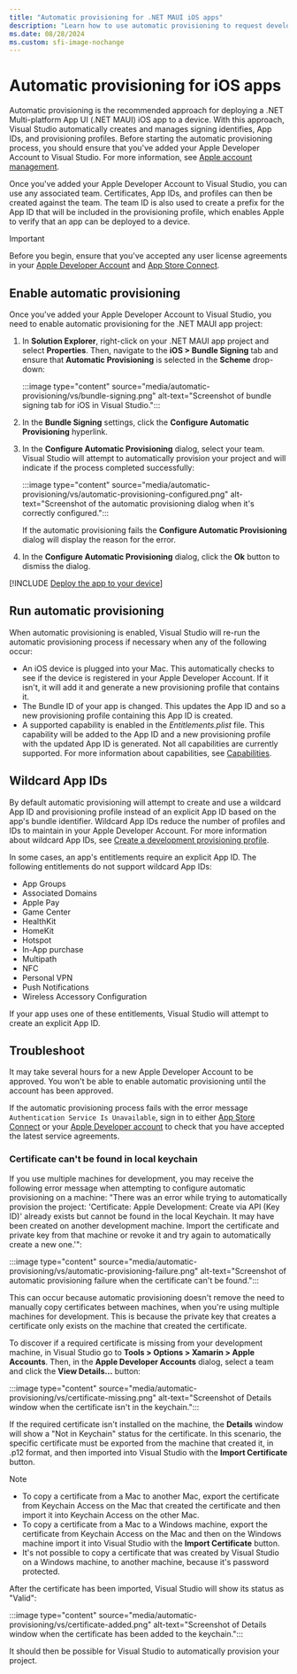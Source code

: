 ```yaml
---
title: "Automatic provisioning for .NET MAUI iOS apps"
description: "Learn how to use automatic provisioning to request development certificates and profiles for .NET MAUI iOS apps."
ms.date: 08/28/2024
ms.custom: sfi-image-nochange
---
```


# Automatic provisioning for iOS apps

Automatic provisioning is the recommended approach for deploying a .NET Multi-platform App UI (.NET MAUI) iOS app to a device. With this approach, Visual Studio automatically creates and manages signing identifies, App IDs, and provisioning profiles. Before starting the automatic provisioning process, you should ensure that you've added your Apple Developer Account to Visual Studio. For more information, see [Apple account management](~/ios/apple-account-management.md).

Once you've added your Apple Developer Account to Visual Studio, you can use any associated team. Certificates, App IDs, and profiles can then be created against the team. The team ID is also used to create a prefix for the App ID that will be included in the provisioning profile, which enables Apple to verify that an app can be deployed to a device.

> [!IMPORTANT]
> Before you begin, ensure that you've accepted any user license agreements in your [Apple Developer Account](https://developer.apple.com/account/) and [App Store Connect](https://appstoreconnect.apple.com/).

## Enable automatic provisioning

Once you've added your Apple Developer Account to Visual Studio, you need to enable automatic provisioning for the .NET MAUI app project:

1. In **Solution Explorer**, right-click on your .NET MAUI app project and select **Properties**. Then, navigate to the **iOS > Bundle Signing** tab and ensure that **Automatic Provisioning** is selected in the **Scheme** drop-down:

    :::image type="content" source="media/automatic-provisioning/vs/bundle-signing.png" alt-text="Screenshot of bundle signing tab for iOS in Visual Studio.":::

1. In the **Bundle Signing** settings, click the **Configure Automatic Provisioning** hyperlink.

1. In the **Configure Automatic Provisioning** dialog, select your team. Visual Studio will attempt to automatically provision your project and will indicate if the process completed successfully:

    :::image type="content" source="media/automatic-provisioning/vs/automatic-provisioning-configured.png" alt-text="Screenshot of the automatic provisioning dialog when it's correctly configured.":::

    If the automatic provisioning fails the **Configure Automatic Provisioning** dialog will display the reason for the error.

1. In the **Configure Automatic Provisioning** dialog, click the **Ok** button to dismiss the dialog.

[!INCLUDE [Deploy the app to your device](~/ios/includes/deploy.md)]

## Run automatic provisioning

When automatic provisioning is enabled, Visual Studio will re-run the automatic provisioning process if necessary when any of the following occur:

- An iOS device is plugged into your Mac. This automatically checks to see if the device is registered in your Apple Developer Account. If it isn't, it will add it and generate a new provisioning profile that contains it.
- The Bundle ID of your app is changed. This updates the App ID and so a new provisioning profile containing this App ID is created.
- A supported capability is enabled in the *Entitlements.plist* file. This capability will be added to the App ID and a new provisioning profile with the updated App ID is generated. Not all capabilities are currently supported. For more information about capabilities, see [Capabilities](~/ios/capabilities.md).

## Wildcard App IDs

By default automatic provisioning will attempt to create and use a wildcard App ID and provisioning profile instead of an explicit App ID based on the app's bundle identifier. Wildcard App IDs reduce the number of profiles and IDs to maintain in your Apple Developer Account. For more information about wildcard App IDs, see [Create a development provisioning profile](manual-provisioning.md#create-a-development-provisioning-profile).

In some cases, an app's entitlements require an explicit App ID. The following entitlements do not support wildcard App IDs:

- App Groups
- Associated Domains
- Apple Pay
- Game Center
- HealthKit
- HomeKit
- Hotspot
- In-App purchase
- Multipath
- NFC
- Personal VPN
- Push Notifications
- Wireless Accessory Configuration

If your app uses one of these entitlements, Visual Studio will attempt to create an explicit App ID.

## Troubleshoot

It may take several hours for a new Apple Developer Account to be approved. You won't be able to enable automatic provisioning until the account has been approved.

If the automatic provisioning process fails with the error message `Authentication Service Is Unavailable`, sign in to either [App Store Connect](https://appstoreconnect.apple.com/) or your [Apple Developer account](https://appleid.apple.com/account) to check that you have accepted the latest service agreements.

### Certificate can't be found in local keychain

If you use multiple machines for development, you may receive the following error message when attempting to configure automatic provisioning on a machine: "There was an error while trying to automatically provision the project: 'Certificate: Apple Development: Create via API (Key ID)' already exists but cannot be found in the local Keychain. It may have been created on another development machine. Import the certificate and private key from that machine or revoke it and try again to automatically create a new one.'":

:::image type="content" source="media/automatic-provisioning/vs/automatic-provisioning-failure.png" alt-text="Screenshot of automatic provisioning failure when the certificate can't be found.":::

This can occur because automatic provisioning doesn't remove the need to manually copy certificates between machines, when you're using multiple machines for development. This is because the private key that creates a certificate only exists on the machine that created the certificate.

To discover if a required certificate is missing from your development machine, in Visual Studio go to **Tools > Options > Xamarin > Apple Accounts**. Then, in the **Apple Developer Accounts** dialog, select a team and click the **View Details...** button:

:::image type="content" source="media/automatic-provisioning/vs/certificate-missing.png" alt-text="Screenshot of Details window when the certificate isn't in the keychain.":::

If the required certificate isn't installed on the machine, the **Details** window will show a "Not in Keychain" status for the certificate. In this scenario, the specific certificate must be exported from the machine that created it, in .p12 format, and then imported into Visual Studio with the **Import Certificate** button.

<!-- markdownlint-disable MD032 -->
> [!NOTE]
> - To copy a certificate from a Mac to another Mac, export the certificate from Keychain Access on the Mac that created the certificate and then import it into Keychain Access on the other Mac.
> - To copy a certificate from a Mac to a Windows machine, export the certificate from Keychain Access on the Mac and then on the Windows machine import it into Visual Studio with the **Import Certificate** button.
> - It's not possible to copy a certificate that was created by Visual Studio on a Windows machine, to another machine, because it's password protected.
<!-- markdownlint-enable MD032 -->

After the certificate has been imported, Visual Studio will show its status as "Valid":

:::image type="content" source="media/automatic-provisioning/vs/certificate-added.png" alt-text="Screenshot of Details window when the certificate has been added to the keychain.":::

It should then be possible for Visual Studio to automatically provision your project.
